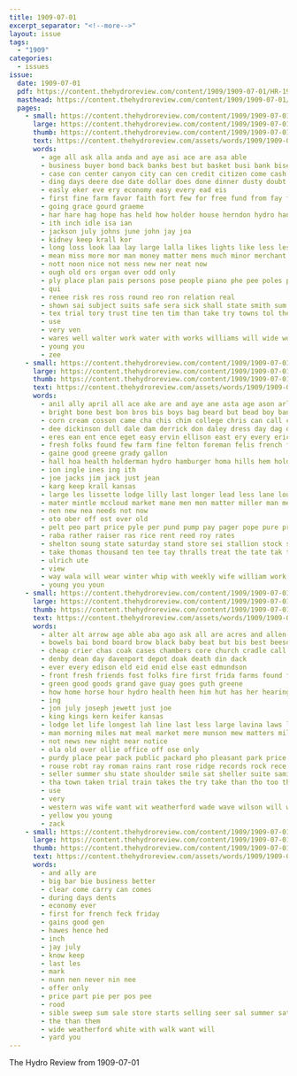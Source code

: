 ```yaml
---
title: 1909-07-01
excerpt_separator: "<!--more-->"
layout: issue
tags:
  - "1909"
categories:
  - issues
issue:
  date: 1909-07-01
  pdf: https://content.thehydroreview.com/content/1909/1909-07-01/HR-1909-07-01.pdf
  masthead: https://content.thehydroreview.com/content/1909/1909-07-01/masthead/HR-1909-07-01.jpg
  pages:
    - small: https://content.thehydroreview.com/content/1909/1909-07-01/small/HR-1909-07-01-01.jpg
      large: https://content.thehydroreview.com/content/1909/1909-07-01/large/HR-1909-07-01-01.jpg
      thumb: https://content.thehydroreview.com/content/1909/1909-07-01/thumbnails/HR-1909-07-01-01.jpg
      text: https://content.thehydroreview.com/assets/words/1909/1909-07-01/HR-1909-07-01-01.txt
      words:
        - age all ask alla anda and aye asi ace are asa able
        - business buyer bond back banks best but basket busi bank bisel both bie bem bring blas book big boy boys brain been beats block
        - case con center canyon city can cen credit citizen come cash caddo course call county cost comes clear cove cee cal
        - ding days deere doe date dollar does done dinner dusty doubt
        - easly eker eve ery economy easy every ead eis
        - first fine farm favor faith fort few for free fund from fay factor fire far
        - going grace gourd graeme
        - har hare hag hope has held how holder house herndon hydro hand head
        - ith inch idle isa ian
        - jackson july johns june john jay joa
        - kidney keep krall kor
        - long loss look laa lay large lalla likes lights like less lesson line little lala lame loan lial lee lucky loose
        - mean miss more mor man money matter mens much minor merchant means mal may
        - nott noon nice not ness new ner neat now
        - ough old ors organ over odd only
        - ply place plan pais persons pose people piano phe pee poles purchase pleasant potters preacher part pore person pass pay pace pema pro public
        - qui
        - renee risk res ross round reo ron relation real
        - shown sai subject suits safe sera sick shall state smith sum say sien sae save supply slot streets surplus short special show song sour stall sharp school sane schools see sun service selling strong small sunday shelton set store sikes standard such suy stock
        - tex trial tory trust tine ten tim than take try towns tol the town table them toward ties tat then
        - use
        - very ven
        - wares well walter work water with works williams will wide worth weak world wagon wells west wate wass why was
        - young you
        - zee
    - small: https://content.thehydroreview.com/content/1909/1909-07-01/small/HR-1909-07-01-02.jpg
      large: https://content.thehydroreview.com/content/1909/1909-07-01/large/HR-1909-07-01-02.jpg
      thumb: https://content.thehydroreview.com/content/1909/1909-07-01/thumbnails/HR-1909-07-01-02.jpg
      text: https://content.thehydroreview.com/assets/words/1909/1909-07-01/HR-1909-07-01-02.txt
      words:
        - anil ally april all ace ake are and aye ane asta age ason arle american
        - bright bone best bon bros bis boys bag beard but bead boy bank blane big brace ber back blacks business bay book bayard bope bodey
        - corn cream cosson came cha chis chim college chris can call charley clair city
        - dee dickinson dull dale dam derrick don daley dress day dag dilworth din ditter dollar driver
        - eres ean ent ence eget easy ervin ellison east ery every eric
        - fresh folks found few farm fine felton foreman felis french from fathi fron for fuss france friedman
        - gaine good greene grady gallon
        - hall hoa health holderman hydro hamburger homa hills hem hold him home handle habben horse heater henry high has
        - ion ingle ines ing ith
        - joe jacks jim jack just jean
        - karg keep krall kansas
        - large les lissette lodge lilly last longer lead less lane louis line losing long lene let lee later
        - mater mintle mccloud market mane men mon matter miller man merica
        - nen new nea needs not now
        - oto ober off ost over old
        - pelt peo part price pyle per pund pump pay pager pope pure props pere points
        - raba rather raiser ras rice rent reed roy rates
        - shelton soung state saturday stand store sei stallion stock shows saving sith son sin serge service sultan soto season standard sun sunday sinclair seed sie soy shelby start styles sata sunny south sand
        - take thomas thousand ten tee tay thralls treat the tate tak tase test then tala town tey
        - ulrich ute
        - view
        - way wala will wear winter whip with weekly wife william work wil wheel wright wools was wold working wish wah winner webb white wint
        - young you youn
    - small: https://content.thehydroreview.com/content/1909/1909-07-01/small/HR-1909-07-01-03.jpg
      large: https://content.thehydroreview.com/content/1909/1909-07-01/large/HR-1909-07-01-03.jpg
      thumb: https://content.thehydroreview.com/content/1909/1909-07-01/thumbnails/HR-1909-07-01-03.jpg
      text: https://content.thehydroreview.com/assets/words/1909/1909-07-01/HR-1909-07-01-03.txt
      words:
        - alter alt arrow age able aba ago ask all are acres and allen asing
        - bowels bai bond board brow black baby beat but bis best beeson butter brought bradley birden baptist byron bollinger buy beals brings bol belleville bros bas big bar brown been bank business bottle bus buyer
        - cheap crier chas coak cases chambers core church cradle call county came city cora ceo charley clay colorado col clock come cream cares cash coin court caller case clinton
        - denby dean day davenport depot doak death din dack
        - ever every edison eld eid enid else east edmundson
        - front fresh friends fost folks fire first frida farms found few farm fett famous fing fine friday from fred for fate
        - green good goods grand gave guay goes guth greene
        - how home horse hour hydro health heen him hut has her hearing had hopes hold hen house hatcher held holding hens
        - ing
        - jon july joseph jewett just joe
        - king kings kern keifer kansas
        - lodge let life longest lah line last less large lavina laws land lincoln lae like low lack left late lapsley linger lighten
        - man morning miles mat meal market mere munson mew matters mill made most mane mate monday mare more music mary miss melrose mamie may master
        - not news new night near notice
        - ola old over ollie office off ose only
        - purdy place pear pack public packard pho pleasant park price pelton petit per part par pope
        - rouse robt ray roman rains rant rose ridge records rock rece roy roll rent rey ralph reid res rea
        - seller summer shu state shoulder smile sat sheller suite sami sells standard sale stray scott smith sad saturday south son sard stolen sermons space such she second school smoke six sae shreck store still see sunday sick stole sieg sun stover springs states sell storm sims september snyder sister short stone surgeon stroke square
        - tha town taken trial train takes the try take than tho too then them
        - use
        - very
        - western was wife want wit weatherford wade wave wilson will wind wellington way wyatt wilbur woods watch wonder weeks works waters with week work word war
        - yellow you young
        - zack
    - small: https://content.thehydroreview.com/content/1909/1909-07-01/small/HR-1909-07-01-04.jpg
      large: https://content.thehydroreview.com/content/1909/1909-07-01/large/HR-1909-07-01-04.jpg
      thumb: https://content.thehydroreview.com/content/1909/1909-07-01/thumbnails/HR-1909-07-01-04.jpg
      text: https://content.thehydroreview.com/assets/words/1909/1909-07-01/HR-1909-07-01-04.txt
      words:
        - and ally are
        - big bar bie business better
        - clear come carry can comes
        - during days dents
        - economy ever
        - first for french feck friday
        - gains good gen
        - hawes hence hed
        - inch
        - jay july
        - know keep
        - last les
        - mark
        - nunn nen never nin nee
        - offer only
        - price part pie per pos pee
        - rood
        - sible sweep sum sale store starts selling seer sal summer saturday sear stocks staples silks suits special stock
        - the than them
        - wide weatherford white with walk want will
        - yard you
---
```


The Hydro Review from 1909-07-01

<!--more-->

